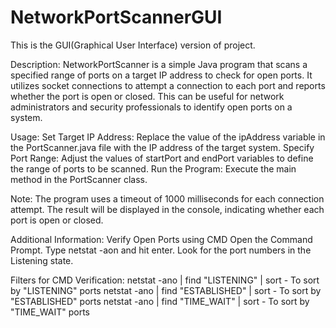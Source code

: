 # NetworkPortScannerGUI

This is the GUI(Graphical User Interface) version of project.

Description:
NetworkPortScanner is a simple Java program that scans a specified range of ports on a target IP address to check for open ports. It utilizes socket connections to attempt a connection to each port and reports whether the port is open or closed. This can be useful for network administrators and security professionals to identify open ports on a system.

Usage:
Set Target IP Address: Replace the value of the ipAddress variable in the PortScanner.java file with the IP address of the target system.
Specify Port Range: Adjust the values of startPort and endPort variables to define the range of ports to be scanned.
Run the Program: Execute the main method in the PortScanner class.

Note:
The program uses a timeout of 1000 milliseconds for each connection attempt.
The result will be displayed in the console, indicating whether each port is open or closed.

Additional Information:
Verify Open Ports using CMD
Open the Command Prompt.
Type netstat -aon and hit enter.
Look for the port numbers in the Listening state.

Filters for CMD Verification:
netstat -ano | find "LISTENING" | sort        - To sort by "LISTENING" ports
netstat -ano | find "ESTABLISHED" | sort      - To sort by "ESTABLISHED" ports 
netstat -ano | find "TIME_WAIT" | sort        - To sort by "TIME_WAIT" ports

